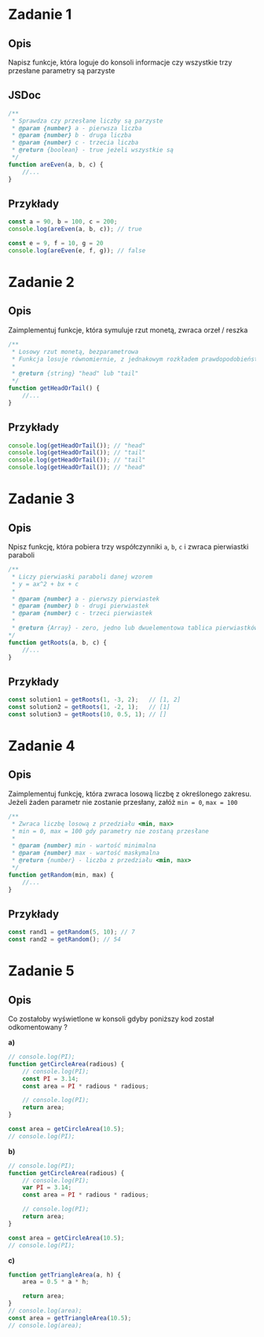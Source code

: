 # Zadanie 1
## Opis
Napisz funkcje, która loguje do konsoli informacje czy wszystkie trzy przesłane parametry są parzyste

## JSDoc
```javascript
/**
 * Sprawdza czy przesłane liczby są parzyste
 * @param {number} a - pierwsza liczba
 * @param {number} b - druga liczba
 * @param {number} c - trzecia liczba
 * @return {boolean} - true jeżeli wszystkie są
 */
function areEven(a, b, c) {
    //...
}
```

## Przykłady
```javascript
const a = 90, b = 100, c = 200;
console.log(areEven(a, b, c)); // true

const e = 9, f = 10, g = 20
console.log(areEven(e, f, g)); // false
```

# Zadanie 2
## Opis
Zaimplementuj funkcje, która symuluje rzut monetą, zwraca orzeł / reszka

```javascript
/**
 * Losowy rzut monetą, bezparametrowa
 * Funkcja losuje równomiernie, z jednakowym rozkładem prawdopodobieństwa
 * 
 * @return {string} "head" lub "tail"
 */
function getHeadOrTail() {
    //...
}
```

## Przykłady
```javascript
console.log(getHeadOrTail()); // "head"
console.log(getHeadOrTail()); // "tail"
console.log(getHeadOrTail()); // "tail"
console.log(getHeadOrTail()); // "head"
```
# Zadanie 3
## Opis
Npisz funkcję, która pobiera trzy współczynniki `a`, `b`, `c` i zwraca pierwiastki paraboli
```javascript
/**
 * Liczy pierwiaski paraboli danej wzorem
 * y = ax^2 + bx + c
 * 
 * @param {number} a - pierwszy pierwiastek
 * @param {number} b - drugi pierwiastek
 * @param {number} c - trzeci pierwiastek
 * 
 * @return {Array} - zero, jedno lub dwuelementowa tablica pierwiastków 
*/
function getRoots(a, b, c) {
    //...
}
```

## Przykłady
```javascript
const solution1 = getRoots(1, -3, 2);   // [1, 2]
const solution2 = getRoots(1, -2, 1);   // [1]
const solution3 = getRoots(10, 0.5, 1); // []
```

# Zadanie 4
## Opis
Zaimplementuj funkcję, która zwraca losową liczbę z określonego zakresu. Jeżeli żaden parametr nie zostanie przesłany, załóż `min = 0`, `max = 100`

```javascript
/**
 * Zwraca liczbę losową z przedziału <min, max>
 * min = 0, max = 100 gdy parametry nie zostaną przesłane
 * 
 * @param {number} min - wartość minimalna
 * @param {number} max - wartość maskymalna
 * @return {number} - liczba z przedziału <min, max>
 */
function getRandom(min, max) {
    //...
}
```

## Przykłady

```javascript
const rand1 = getRandom(5, 10); // 7
const rand2 = getRandom(); // 54
```

# Zadanie 5
## Opis
Co zostałoby wyświetlone w konsoli gdyby poniższy kod został odkomentowany ?

**a)**
```javascript
// console.log(PI);
function getCircleArea(radious) {
    // console.log(PI);
    const PI = 3.14;
    const area = PI * radious * radious;

    // console.log(PI);
    return area;
}

const area = getCircleArea(10.5);
// console.log(PI);
```
**b)**
```javascript
// console.log(PI);
function getCircleArea(radious) {
    // console.log(PI);
    var PI = 3.14;
    const area = PI * radious * radious;

    // console.log(PI);
    return area;
}

const area = getCircleArea(10.5);
// console.log(PI);
```
**c)**
```javascript
function getTriangleArea(a, h) {
    area = 0.5 * a * h;

    return area;
}
// console.log(area);
const area = getTriangleArea(10.5);
// console.log(area);
```

